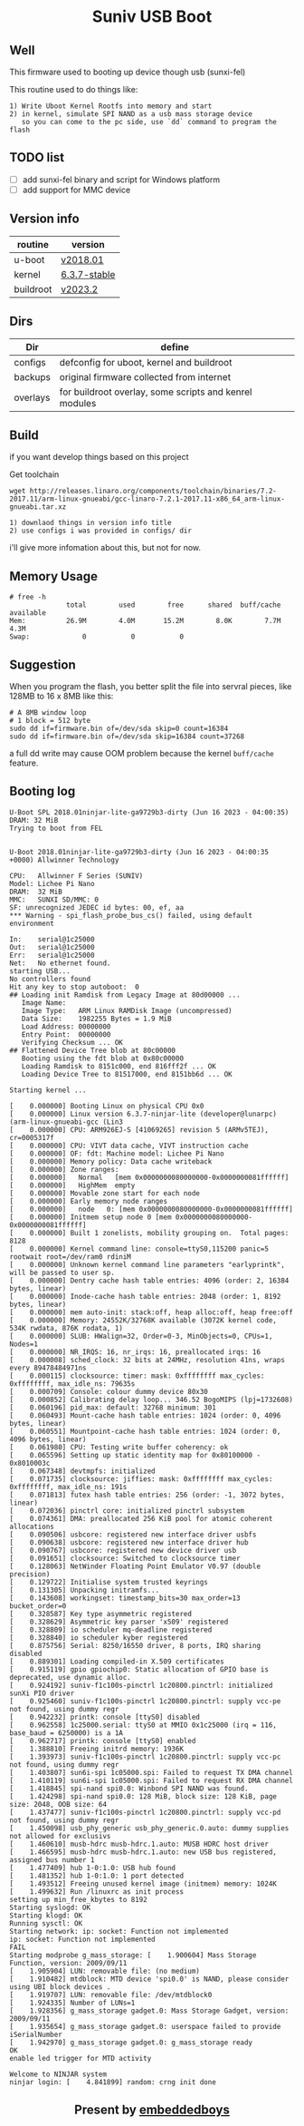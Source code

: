<h1 align="center">
    Suniv USB Boot
</h1>

## Well

This firmware used to booting up device though usb (sunxi-fel)

This routine used to do things like:
```
1) Write Uboot Kernel Rootfs into memory and start
2) in kernel, simulate SPI NAND as a usb mass storage device
   so you can come to the pc side, use `dd` command to program the flash
```

## TODO list

- [ ] add sunxi-fel binary and script for Windows platform
- [ ] add support for MMC device

## Version info
| routine | version |
| ------- | ------- |
| u-boot | [v2018.01](https://github.com/Lichee-Pi/u-boot) |
| kernel | [6.3.7-stable](https://cdn.kernel.org/pub/linux/kernel/v6.x/linux-6.3.7.tar.xz) |
| buildroot | [v2023.2](https://buildroot.org/downloads/buildroot-2023.02.tar.gz) |

## Dirs
| Dir | define |
| ------- | ------- |
| configs | defconfig for uboot, kernel and buildroot |
| backups | original firmware collected from internet |
| overlays | for buildroot overlay, some scripts and kenrel modules |

## Build

if you want develop things based on this project

Get toolchain
```
wget http://releases.linaro.org/components/toolchain/binaries/7.2-2017.11/arm-linux-gnueabi/gcc-linaro-7.2.1-2017.11-x86_64_arm-linux-gnueabi.tar.xz
```


```
1) downlaod things in version info title
2) use configs i was provided in configs/ dir
```

i'll give more infomation about this, but not for now.

## Memory Usage
```
# free -h
              total        used        free      shared  buff/cache   available
Mem:          26.9M        4.0M       15.2M        8.0K        7.7M        4.3M
Swap:             0           0           0
```

## Suggestion

When you program the flash, you better split the file into servral pieces, like 128MB to 16 x 8MB like this:
```
# A 8MB window loop
# 1 block = 512 byte
sudo dd if=firmware.bin of=/dev/sda skip=0 count=16384
sudo dd if=firmware.bin of=/dev/sda skip=16384 count=37268
```
a full dd write may cause OOM problem because the kernel `buff/cache` feature.

## Booting log
```
U-Boot SPL 2018.01ninjar-lite-ga9729b3-dirty (Jun 16 2023 - 04:00:35)
DRAM: 32 MiB
Trying to boot from FEL


U-Boot 2018.01ninjar-lite-ga9729b3-dirty (Jun 16 2023 - 04:00:35 +0000) Allwinner Technology

CPU:   Allwinner F Series (SUNIV)
Model: Lichee Pi Nano
DRAM:  32 MiB
MMC:   SUNXI SD/MMC: 0
SF: unrecognized JEDEC id bytes: 00, ef, aa
*** Warning - spi_flash_probe_bus_cs() failed, using default environment

In:    serial@1c25000
Out:   serial@1c25000
Err:   serial@1c25000
Net:   No ethernet found.
starting USB...
No controllers found
Hit any key to stop autoboot:  0 
## Loading init Ramdisk from Legacy Image at 80d00000 ...
   Image Name:   
   Image Type:   ARM Linux RAMDisk Image (uncompressed)
   Data Size:    1982255 Bytes = 1.9 MiB
   Load Address: 00000000
   Entry Point:  00000000
   Verifying Checksum ... OK
## Flattened Device Tree blob at 80c00000
   Booting using the fdt blob at 0x80c00000
   Loading Ramdisk to 8151c000, end 816fff2f ... OK
   Loading Device Tree to 81517000, end 8151bb6d ... OK

Starting kernel ...

[    0.000000] Booting Linux on physical CPU 0x0
[    0.000000] Linux version 6.3.7-ninjar-lite (developer@lunarpc) (arm-linux-gnueabi-gcc (Lin3
[    0.000000] CPU: ARM926EJ-S [41069265] revision 5 (ARMv5TEJ), cr=0005317f
[    0.000000] CPU: VIVT data cache, VIVT instruction cache
[    0.000000] OF: fdt: Machine model: Lichee Pi Nano
[    0.000000] Memory policy: Data cache writeback
[    0.000000] Zone ranges:
[    0.000000]   Normal   [mem 0x0000000080000000-0x0000000081ffffff]
[    0.000000]   HighMem  empty
[    0.000000] Movable zone start for each node
[    0.000000] Early memory node ranges
[    0.000000]   node   0: [mem 0x0000000080000000-0x0000000081ffffff]
[    0.000000] Initmem setup node 0 [mem 0x0000000080000000-0x0000000081ffffff]
[    0.000000] Built 1 zonelists, mobility grouping on.  Total pages: 8128
[    0.000000] Kernel command line: console=ttyS0,115200 panic=5 rootwait root=/dev/ram0 rdiniM
[    0.000000] Unknown kernel command line parameters "earlyprintk", will be passed to user sp.
[    0.000000] Dentry cache hash table entries: 4096 (order: 2, 16384 bytes, linear)
[    0.000000] Inode-cache hash table entries: 2048 (order: 1, 8192 bytes, linear)
[    0.000000] mem auto-init: stack:off, heap alloc:off, heap free:off
[    0.000000] Memory: 24552K/32768K available (3072K kernel code, 534K rwdata, 876K rodata, 1)
[    0.000000] SLUB: HWalign=32, Order=0-3, MinObjects=0, CPUs=1, Nodes=1
[    0.000000] NR_IRQS: 16, nr_irqs: 16, preallocated irqs: 16
[    0.000008] sched_clock: 32 bits at 24MHz, resolution 41ns, wraps every 89478484971ns
[    0.000115] clocksource: timer: mask: 0xffffffff max_cycles: 0xffffffff, max_idle_ns: 79635s
[    0.000709] Console: colour dummy device 80x30
[    0.000852] Calibrating delay loop... 346.52 BogoMIPS (lpj=1732608)
[    0.060196] pid_max: default: 32768 minimum: 301
[    0.060493] Mount-cache hash table entries: 1024 (order: 0, 4096 bytes, linear)
[    0.060551] Mountpoint-cache hash table entries: 1024 (order: 0, 4096 bytes, linear)
[    0.061980] CPU: Testing write buffer coherency: ok
[    0.065596] Setting up static identity map for 0x80100000 - 0x8010003c
[    0.067348] devtmpfs: initialized
[    0.071735] clocksource: jiffies: mask: 0xffffffff max_cycles: 0xffffffff, max_idle_ns: 191s
[    0.071813] futex hash table entries: 256 (order: -1, 3072 bytes, linear)
[    0.072036] pinctrl core: initialized pinctrl subsystem
[    0.074361] DMA: preallocated 256 KiB pool for atomic coherent allocations
[    0.090506] usbcore: registered new interface driver usbfs
[    0.090638] usbcore: registered new interface driver hub
[    0.090767] usbcore: registered new device driver usb
[    0.091651] clocksource: Switched to clocksource timer
[    0.128063] NetWinder Floating Point Emulator V0.97 (double precision)
[    0.129722] Initialise system trusted keyrings
[    0.131305] Unpacking initramfs...
[    0.143608] workingset: timestamp_bits=30 max_order=13 bucket_order=0
[    0.328587] Key type asymmetric registered
[    0.328629] Asymmetric key parser 'x509' registered
[    0.328809] io scheduler mq-deadline registered
[    0.328840] io scheduler kyber registered
[    0.875756] Serial: 8250/16550 driver, 8 ports, IRQ sharing disabled
[    0.889301] Loading compiled-in X.509 certificates
[    0.915119] gpio gpiochip0: Static allocation of GPIO base is deprecated, use dynamic alloc.
[    0.924192] suniv-f1c100s-pinctrl 1c20800.pinctrl: initialized sunXi PIO driver
[    0.925460] suniv-f1c100s-pinctrl 1c20800.pinctrl: supply vcc-pe not found, using dummy regr
[    0.942232] printk: console [ttyS0] disabled
[    0.962558] 1c25000.serial: ttyS0 at MMIO 0x1c25000 (irq = 116, base_baud = 6250000) is a 1A
[    0.962717] printk: console [ttyS0] enabled
[    1.388810] Freeing initrd memory: 1936K
[    1.393973] suniv-f1c100s-pinctrl 1c20800.pinctrl: supply vcc-pc not found, using dummy regr
[    1.403807] sun6i-spi 1c05000.spi: Failed to request TX DMA channel
[    1.410119] sun6i-spi 1c05000.spi: Failed to request RX DMA channel
[    1.418845] spi-nand spi0.0: Winbond SPI NAND was found.
[    1.424298] spi-nand spi0.0: 128 MiB, block size: 128 KiB, page size: 2048, OOB size: 64
[    1.437477] suniv-f1c100s-pinctrl 1c20800.pinctrl: supply vcc-pd not found, using dummy regr
[    1.450098] usb_phy_generic usb_phy_generic.0.auto: dummy supplies not allowed for exclusivs
[    1.460610] musb-hdrc musb-hdrc.1.auto: MUSB HDRC host driver
[    1.466595] musb-hdrc musb-hdrc.1.auto: new USB bus registered, assigned bus number 1
[    1.477409] hub 1-0:1.0: USB hub found
[    1.481352] hub 1-0:1.0: 1 port detected
[    1.493512] Freeing unused kernel image (initmem) memory: 1024K
[    1.499632] Run /linuxrc as init process
setting up min_free_kbytes to 8192
Starting syslogd: OK
Starting klogd: OK
Running sysctl: OK
Starting network: ip: socket: Function not implemented
ip: socket: Function not implemented
FAIL
Starting modprobe g_mass_storage: [    1.900604] Mass Storage Function, version: 2009/09/11
[    1.905904] LUN: removable file: (no medium)
[    1.910482] mtdblock: MTD device 'spi0.0' is NAND, please consider using UBI block devices .
[    1.919707] LUN: removable file: /dev/mtdblock0
[    1.924335] Number of LUNs=1
[    1.928356] g_mass_storage gadget.0: Mass Storage Gadget, version: 2009/09/11
[    1.935654] g_mass_storage gadget.0: userspace failed to provide iSerialNumber
[    1.942970] g_mass_storage gadget.0: g_mass_storage ready
OK
enable led trigger for MTD activity

Welcome to NINJAR system
ninjar login: [    4.841899] random: crng init done

```


<h2 align="center">
    Present by <a href="https://embeddedboys.github.io/">embeddedboys</a>
</h2>